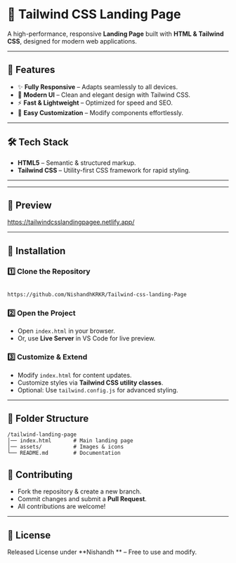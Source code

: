 # 🚀 Tailwind CSS Landing Page

A high-performance, responsive **Landing Page** built with **HTML & Tailwind CSS**, designed for modern web applications.

---

## 📌 Features  
- ✨ **Fully Responsive** – Adapts seamlessly to all devices.  
- 🎨 **Modern UI** – Clean and elegant design with Tailwind CSS.  
- ⚡ **Fast & Lightweight** – Optimized for speed and SEO.  
- 🔧 **Easy Customization** – Modify components effortlessly.  

---

## 🛠 Tech Stack  
- **HTML5** – Semantic & structured markup.  
- **Tailwind CSS** – Utility-first CSS framework for rapid styling.  

---

---

## 🎯 Preview

https://tailwindcsslandingpagee.netlify.app/

---

## 🚀 Installation  

### 1️⃣ Clone the Repository  
```sh

https://github.com/NishandhKRKR/Tailwind-css-landing-Page

```

### 2️⃣ Open the Project  
- Open `index.html` in your browser.  
- Or, use **Live Server** in VS Code for live preview.  

### 3️⃣ Customize & Extend  
- Modify `index.html` for content updates.  
- Customize styles via **Tailwind CSS utility classes**.  
- Optional: Use `tailwind.config.js` for advanced styling.  

---

## 📂 Folder Structure  
```
/tailwind-landing-page  
│── index.html       # Main landing page   
│── assets/          # Images & icons  
└── README.md        # Documentation  
```


## 🤝 Contributing  
- Fork the repository & create a new branch.  
- Commit changes and submit a **Pull Request**.  
- All contributions are welcome!  

---

## 📜 License  
Released License under  **Nishandh ** – Free to use and modify.
